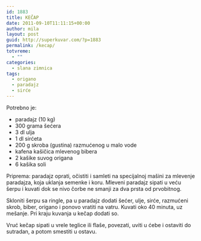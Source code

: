 ```yaml
---
id: 1883
title: KEČAP
date: 2011-09-10T11:11:15+00:00
author: mila
layout: post
guid: http://superkuvar.com/?p=1883
permalink: /kecap/
totvreme:
  - ""
categories:
  - slana zimnica
tags:
  - origano
  - paradajz
  - sirće
---
```

Potrebno je:

  * paradajz (10 kg)
  * 300 grama šećera
  * 3 dl ulja
  * 1 dl sirćeta
  * 200 g skroba (gustina) razmućenog u malo vode
  * kafena kašičica mlevenog bibera
  * 2 kašike suvog origana
  * 6 kašika soli

Priprema: paradajz oprati, očistiti i samleti na specijalnoj mašini za mlevenje paradajza, koja uklanja semenke i koru. Mleveni paradajz sipati u veću šerpu i kuvati dok se nivo čorbe ne smanji za dva prsta od prvobitnog.

Skloniti šerpu sa ringle, pa u paradajz dodati šećer, ulje, sirće, razmućeni skrob, biber, origano i ponovo vratiti na vatru. Kuvati oko 40 minuta, uz mešanje. Pri kraju kuvanja u kečap dodati so.

Vruć kečap sipati u vrele teglice ili flaše, povezati, uviti u ćebe i ostaviti do sutradan, a potom smestiti u ostavu.